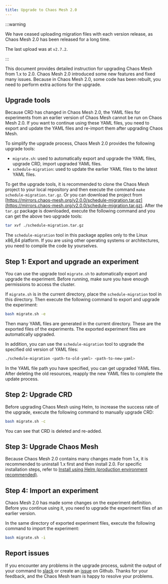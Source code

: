 ```yaml
---
title: Upgrade to Chaos Mesh 2.0
---
```


:::warning

We have ceased uploading migration files with each version release, as Chaos Mesh 2.0 has been released for a long time.

The last upload was at `v2.7.2`.

:::

This document provides detailed instruction for upgrading Chaos Mesh from 1.x to 2.0. Chaos Mesh 2.0 introduced some new features and fixed many issues. Because in Chaos Mesh 2.0, some code has been rebuilt, you need to perform extra actions for the upgrade.

## Upgrade tools

Because CRD has changed in Chaos Mesh 2.0, the YAML files for experiments from an earlier version of Chaos Mesh cannot be run on Chaos Mesh 2.0. If you want to continue using these YAML files, you need to export and update the YAML files and re-import them after upgrading Chaos Mesh.

To simplify the upgrade process, Chaos Mesh 2.0 provides the following upgrade tools:

- `migrate.sh`: used to automatically export and upgrade the YAML files, upgrade CRD, import upgraded YAML files.
- `schedule-migration`: used to update the earlier YAML files to the latest YAML files.

To get the upgrade tools, it is recommended to clone the Chaos Mesh project to your local repository and then execute the command `make schedule-migration.tar.gz`. Or you can download the project from [https://mirrors.chaos-mesh.org/v2.0.0/schedule-migration.tar.gz](https://mirrors.chaos-mesh.org/v2.0.0/schedule-migration.tar.gz). After the `tar.gz` package is downloaded, execute the following command and you can get the above two upgrade tools:

```bash
tar xvf ./schedule-migration.tar.gz
```

The `schedule-migration` tool in this package applies only to the Linux x86_64 platform. If you are using other operating systems or architectures, you need to compile the code by yourselves.

## Step 1: Export and upgrade an experiment

You can use the upgrade tool `migrate.sh` to automatically export and upgrade the experiment. Before running, make sure you have enough permissions to access the cluster.

If `migrate.sh` is in the current directory, place the `schedule-migration` tool in this directory. Then execute the following command to export and upgrade the experiment:

```bash
bash migrate.sh -e
```

Then many YAML files are generated in the current directory. These are the exported files of the experiments. The exported experiment files are automatically upgraded.

In addition, you can use the `schedule-migration` tool to upgrade the specified old version of YAML files:

```bash
./schedule-migration <path-to-old-yaml> <path-to-new-yaml>
```

In the YAML file path you have specified, you can get upgraded YAML files. After deleting the old resources, reapply the new YAML files to complete the update process.

## Step 2: Upgrade CRD

Before upgrading Chaos Mesh using Helm, to increase the success rate of the upgrade, execute the following command to manually upgrade CRD:

```bash
bash migrate.sh -c
```

You can see that CRD is deleted and re-added.

## Step 3: Upgrade Chaos Mesh

Because Chaos Mesh 2.0 contains many changes made from 1.x, it is recommended to uninstall 1.x first and then install 2.0. For specific installation steps, refer to [Install using Helm (production environment recommended)](production-installation-using-helm.md).

## Step 4: Import an experiment

Chaos Mesh 2.0 has made some changes on the experiment definition. Before you continue using it, you need to upgrade the experiment files of an earlier version.

In the same directory of exported experiment files, execute the following command to import the experiment:

```bash
bash migrate.sh -i
```

## Report issues

If you encounter any problems in the upgrade process, submit the output of your command to [slack](https://cloud-native.slack.com/archives/C0193VAV272) or create an [issue](https://github.com/pingcap/chaos-mesh/issues) on Github. Thanks for your feedback, and the Chaos Mesh team is happy to resolve your problems.
